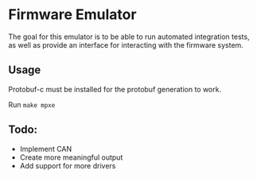 # Firmware Emulator
The goal for this emulator is to be able to run automated integration tests, as well as provide an interface for interacting with the firmware system.

## Usage
Protobuf-c must be installed for the protobuf generation to work.

Run `make mpxe`

## Todo:
- Implement CAN
- Create more meaningful output
- Add support for more drivers

